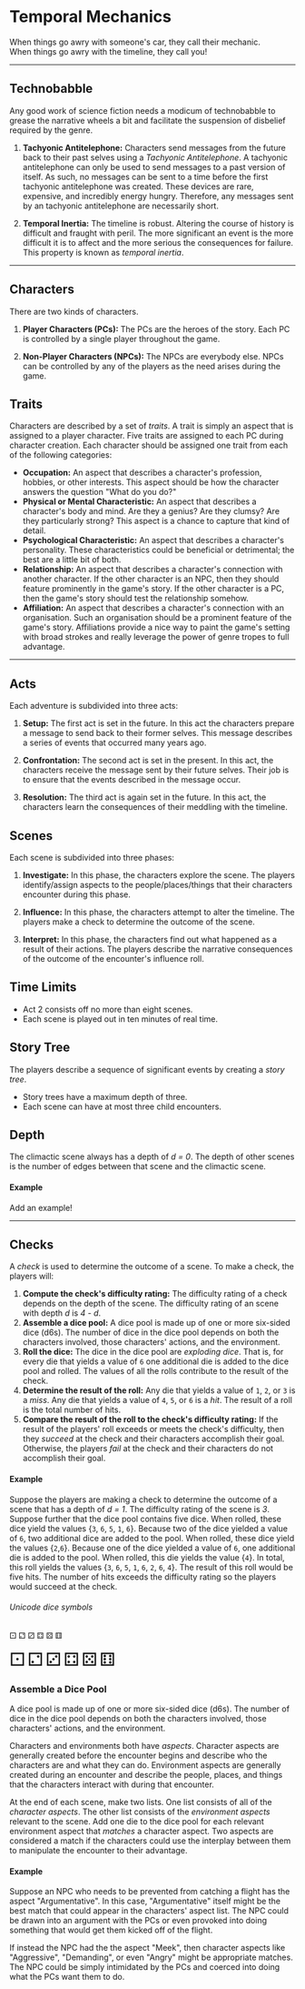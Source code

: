# Temporal Mechanics

When things go awry with someone's car, they call their mechanic.  
When things go awry with the timeline, they call you!

---

## Technobabble
Any good work of science fiction needs a modicum of technobabble to grease the narrative wheels a bit and facilitate the suspension of disbelief required by the genre.
   1. __Tachyonic Antitelephone:__
   Characters send messages from the future back to their past selves using a _Tachyonic Antitelephone_.
   A tachyonic antitelephone can only be used to send messages to a past version of itself.
   As such, no messages can be sent to a time before the first tachyonic antitelephone was created.
   These devices are rare, expensive, and incredibly energy hungry.
   Therefore, any messages sent by an tachyonic antitelephone are necessarily short.

   2. __Temporal Inertia:__
   The timeline is robust.
   Altering the course of history is difficult and fraught with peril.
   The more significant an event is the more difficult it is to affect and the more serious the consequences for failure.
   This property is known as _temporal inertia_.  

---

## Characters
There are two kinds of characters.
   1. __Player Characters (PCs):__ The PCs are the heroes of the story.
   Each PC is controlled by a single player throughout the game.

   2. __Non-Player Characters (NPCs):__ The NPCs are everybody else.
   NPCs can be controlled by any of the players as the need arises during the game.

## Traits
Characters are described by a set of _traits_.
A trait is simply an aspect that is assigned to a player character.
Five traits are assigned to each PC during character creation.
Each character should be assigned one trait from each of the following categories:
   - __Occupation:__ An aspect that describes a character's profession, hobbies, or other interests.
   This aspect should be how the character answers the question "What do you do?"
   - __Physical or Mental Characteristic:__ An aspect that describes a character's body and mind.
   Are they a genius?
   Are they clumsy?
   Are they particularly strong?
   This aspect is a chance to capture that kind of detail.
   - __Psychological Characteristic:__ An aspect that describes a character's personality.
   These characteristics could be beneficial or detrimental; the best are a little bit of both.
   - __Relationship:__ An aspect that describes a character's connection with another character.
   If the other character is an NPC, then they should feature prominently in the game's story.
   If the other character is a PC, then the game's story should test the relationship somehow.
   - __Affiliation:__ An aspect that describes a character's connection with an organisation.
   Such an organisation should be a prominent feature of the game's story.
   Affiliations provide a nice way to paint the game's setting with broad strokes and really leverage the power of genre tropes to full advantage.

---

## Acts
Each adventure is subdivided into three acts:
   1. __Setup:__
      The first act is set in the future.
      In this act the characters prepare a message to send back to their former selves.
      This message describes a series of events that occurred many years ago.

   2. __Confrontation:__
      The second act is set in the present.
      In this act, the characters receive the message sent by their future selves.
      Their job is to ensure that the events described in the message occur.

   3. __Resolution:__
      The third act is again set in the future.
      In this act, the characters learn the consequences of their meddling with the timeline.

## Scenes
Each scene is subdivided into three phases:
   1. __Investigate:__ In this phase, the characters explore the scene.
   The players identify/assign aspects to the people/places/things that their characters encounter during this phase.

   2. __Influence:__ In this phase, the characters attempt to alter the timeline.
   The players make a check to determine the outcome of the scene.

   3. __Interpret:__ In this phase, the characters find out what happened as a result of their actions.
   The players describe the narrative consequences of the outcome of the encounter's influence roll.

## Time Limits
   - Act 2 consists off no more than eight scenes.
   - Each scene is played out in ten minutes of real time.

## Story Tree
The players describe a sequence of significant events by creating a _story tree_.
   - Story trees have a maximum depth of three.
   - Each scene can have at most three child encounters.

## Depth
The climactic scene always has a depth of _d = 0_.
The depth of other scenes is the number of edges between that scene and the climactic scene.

#### Example
Add an example!

---



## Checks
A _check_ is used to determine the outcome of a scene.
To make a check, the players will:
   1. __Compute the check's difficulty rating:__
   The difficulty rating of a check depends on the depth of the scene.
   The difficulty rating of an scene with depth _d_ is _4 - d_.
   2. __Assemble a dice pool:__
   A dice pool is made up of one or more six-sided dice (d6s).
   The number of dice in the dice pool depends on both the characters involved, those characters' actions, and the environment.
   3. __Roll the dice:__
   The dice in the dice pool are _exploding dice_.
   That is, for every die that yields a value of `6` one additional die is added to the dice pool and rolled.
   The values of all the rolls contribute to the result of the check.
   4. __Determine the result of the roll:__
   Any die that yields a value of `1`, `2`, or `3` is a _miss_.
   Any die that yields a value of `4`, `5`, or `6` is a _hit_.
   The result of a roll is the total number of hits.
   5. __Compare the result of the roll to the check's difficulty rating:__
   If the result of the players' roll exceeds or meets the check's difficulty, then they _succeed_ at the check and their characters accomplish their goal.
   Otherwise, the players _fail_ at the check and their characters do not accomplish their goal.

#### Example
   Suppose the players are making a check to determine the outcome of a scene that has a depth of _d = 1_.
   The difficulty rating of the scene is _3_.
   Suppose further that the dice pool contains five dice.
   When rolled, these dice yield the values {`3`, `6`, `5`, `1`, `6`}.
   Because two of the dice yielded a value of `6`, two additional dice are added to the pool.
   When rolled, these dice yield the values {`2`,`6`}.
   Because one of the dice yielded a value of `6`, one additional die is added to the pool.
   When rolled, this die yields the value {`4`}.
   In total, this roll yields the values {`3`, `6`, `5`, `1`, `6`, `2`, `6`, `4`}.
   The result of this roll would be five hits.
   The number of hits exceeds the difficulty rating so the players would succeed at the check.


###### Unicode dice symbols
&#9856;
&#9857;
&#9858;
&#9859;
&#9860;
&#9861;

<font size="6">⚀</font>
<font size="6">⚁</font>
<font size="6">⚂</font>
<font size="6">⚃</font>
<font size="6">⚄</font>
<font size="6">⚅</font>

### Assemble a Dice Pool
A dice pool is made up of one or more six-sided dice (d6s).
The number of dice in the dice pool depends on both the characters involved, those characters' actions, and the environment.

Characters and environments both have _aspects_.
Character aspects are generally created before the encounter begins and describe who the characters are and what they can do.
Environment aspects are generally created during an encounter and describe the people, places, and things that the characters interact with during that encounter.

At the end of each scene, make two lists.
One list consists of all of the _character aspects_.
The other list consists of the _environment aspects_ relevant to the scene.
Add one die to the dice pool for each relevant environment aspect that _matches_ a character aspect.
Two aspects are considered a match if the characters could use the interplay between them to manipulate the encounter to their advantage.

#### Example
Suppose an NPC who needs to be prevented from catching a flight has the aspect "Argumentative".
In this case, "Argumentative" itself might be the best match that could appear in the characters' aspect list.
The NPC could be drawn into an argument with the PCs or even provoked into doing something that would get them kicked off of the flight.

If instead the NPC had the the aspect "Meek", then character aspects like "Aggressive", "Demanding", or even "Angry" might be appropriate matches.
The NPC could be simply intimidated by the PCs and coerced into doing what the PCs want them to do.

<!-- #### Example
```mermaid
graph BT;
  n0(Destroy the Death Star: 4);
  n0 ---- n1(Engage the enemy fighters: 3);
  n0 ----- n2(Find a critical weakness: 3);
           n2 --- n4(Rescue Princess Leia: 2);
           n2 ---- n5(Deliver the schematics to the rebels: 2);
                   n5 ---- n7(Find Obi-Wan Kenobi: 1);
  n0 --- n3(Use The Force: 3);
         n3 ------- n6(Train to become a Jedi: 2);
``` -->
